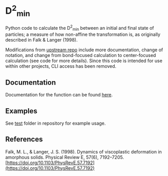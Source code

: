 # D<sup>2</sup><sub>min</sub>

Python code to calculate the D<sup>2</sup><sub>min</sub> between an initial and final state of particles; a measure of how non-affine the transformation is, as originally described
in Falk & Langer (1998).

Modifications from [upstream repo](https://github.com/Binxu-Stack/D2min) include more documentation, change of notation,
and change from bond-focused calculation to center-focused calculation (see code for more details).
Since this code is intended for use within other projects, CLI access has been removed.

## Documentation

Documentation for the function can be found [here](https://jfeatherstone.github.io/D2min).

## Examples

See [test](https://github.com/Jfeatherstone/D2min/tree/master/test) folder in repository for example usage.
  
## References

Falk, M. L., & Langer, J. S. (1998). Dynamics of viscoplastic deformation in amorphous solids. Physical Review E, 57(6), 7192–7205.
[https://doi.org/10.1103/PhysRevE.57.7192](https://doi.org/10.1103/PhysRevE.57.7192)

